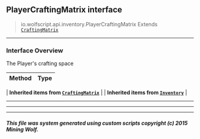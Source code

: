 ## PlayerCraftingMatrix __interface__

>io.wolfscript.api.inventory.PlayerCraftingMatrix
>Extends [`CraftingMatrix`](CraftingMatrix.md)

---

### Interface Overview

The Player's crafting space

Method | Type   
--- | :--- 
 |
__Inherited items from [`CraftingMatrix`](CraftingMatrix.md)__ |
 |
__Inherited items from [`Inventory`](Inventory.md)__ |







---



---


---


##### This file was system generated using custom scripts copyright (c) 2015 Mining Wolf.
	

